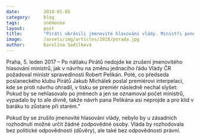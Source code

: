 ```yaml
---
date:         2018-01-05
category:     blog
tags:         sněmovna
layout:       post
title:        "Piráti ubránili jmenovité hlasování vlády. Ministři ponesou odpovědnost za své jednání."
image:        /assets/img/articles/2018/porada.jpg
author:       Karolína Sadílková
---
```


Praha, 5. leden 2017 – Po nátlaku Pirátů nedojde ke zrušení jmenovitého hlasování ministrů, jak v návrhu na změnu jednacího řádu Vlády ČR požadoval ministr spravedlnosti Robert Pelikán. Poté, co předseda poslaneckého klubu Pirátů Jakub Michálek poslal premiérovi interpelaci, kde se proti návrhu ohradil, v tisku se premiér následně nechal slyšet: Pokud by se nehlasovalo po jménech a jen se oznamoval počet ministrů, vypadalo by to ale divně, takže návrh pana Pelikána asi neprojde a pro klid v baráku to zůstane při starém."

Pokud by se zrušilo jmenovité hlasování vlády, nebylo by u zásadních rozhodnutí možné určit žádné zodpovědné osoby. Vláda by rozhodovala bez politické odpovědnosti (důvěry), ale také bez odpovědnosti právní.

